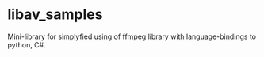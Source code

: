 # libav_samples

Mini-library for simplyfied using of ffmpeg library with language-bindings to python, C#.
